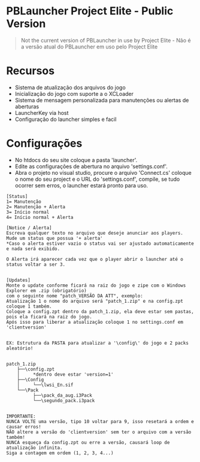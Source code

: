# PBLauncher Project Elite - Public Version
> Not the current version of PBLauncher in use by Project Elite - Não é a versão atual do PBLauncher em uso pelo Project Elite

# Recursos
* Sistema de atualização dos arquivos do jogo
* Inicialização do jogo com suporte a o XCLoader
* Sistema de mensagem personalizada para manutenções ou alertas de aberturas
* LauncherKey via host
* Configuração do launcher simples e facil

# Configurações
* No htdocs do seu site coloque a pasta 'launcher'.
* Edite as configurações de abertura no arquivo 'settings.conf'.
* Abra o projeto no visual studio, procure o arquivo 'Connect.cs' coloque o nome do seu project e o URL do 'settings.conf', compile, se tudo ocorrer sem erros, o launcher estará pronto para uso.

```ascii
[Status]
1= Manutenção
2= Manutenção + Alerta
3= Início normal
4= Início normal + Alerta

[Notice / Alerta]
Escreva qualquer texto no arquivo que deseje anunciar aos players.
Mude um status que possua '+ alerta'
*Caso o alerta estiver vazio o status vai ser ajustado automaticamente e nada será exibido.

O Alerta irá aparecer cada vez que o player abrir o launcher até o status voltar a ser 3.


[Updates]
Monte o update conforme ficará na raiz do jogo e zipe com o Windows Explorer em .zip (obrigatório)
com o seguinte nome "patch_VERSÃO DA ATT", exemplo:
Atualização 1 o nome do arquivo será "patch_1.zip" e na config.zpt coloque 1 também.
Coloque a config.zpt dentro da patch_1.zip, ela deve estar sem pastas, pois ela ficará na raiz do jogo.
Após isso para liberar a atualização coloque 1 no settings.conf em 'clientversion'


EX: Estrutura da PASTA para atualizar a '\config\' do jogo e 2 packs aleatório!


patch_1.zip 
	├──\config.zpt 
	│     *dentro deve estar 'version=1'
	├──\Config
	│     └──\lwsi_En.sif
	└──\Pack
	      ├──\pack_da_aug.i3Pack
	      └──\segundo_pack.i3pack


IMPORTANTE:
NUNCA VOLTE uma versão, tipo 10 voltar para 9, isso resetará a ordem e causar erros!
NÃO altere a versão do 'clientversion' sem ter o arquivo com a versão também!
NUNCA esqueça da config.zpt ou erre a versão, causará loop de atualização infinita.
Siga a contagem em ordem (1, 2, 3, 4...) 

```
